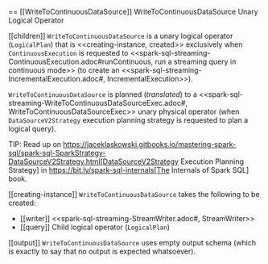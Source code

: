 == [[WriteToContinuousDataSource]] WriteToContinuousDataSource Unary Logical Operator

[[children]]
`WriteToContinuousDataSource` is a unary logical operator (`LogicalPlan`) that is <<creating-instance, created>> exclusively when `ContinuousExecution` is requested to <<spark-sql-streaming-ContinuousExecution.adoc#runContinuous, run a streaming query in continuous mode>> (to create an <<spark-sql-streaming-IncrementalExecution.adoc#, IncrementalExecution>>).

`WriteToContinuousDataSource` is planned (_translated_) to a <<spark-sql-streaming-WriteToContinuousDataSourceExec.adoc#, WriteToContinuousDataSourceExec>> unary physical operator (when `DataSourceV2Strategy` execution planning strategy is requested to plan a logical query).

TIP: Read up on https://jaceklaskowski.gitbooks.io/mastering-spark-sql/spark-sql-SparkStrategy-DataSourceV2Strategy.html[DataSourceV2Strategy Execution Planning Strategy] in https://bit.ly/spark-sql-internals[The Internals of Spark SQL] book.

[[creating-instance]]
`WriteToContinuousDataSource` takes the following to be created:

* [[writer]] <<spark-sql-streaming-StreamWriter.adoc#, StreamWriter>>
* [[query]] Child logical operator (`LogicalPlan`)

[[output]]
`WriteToContinuousDataSource` uses empty output schema (which is exactly to say that no output is expected whatsoever).
